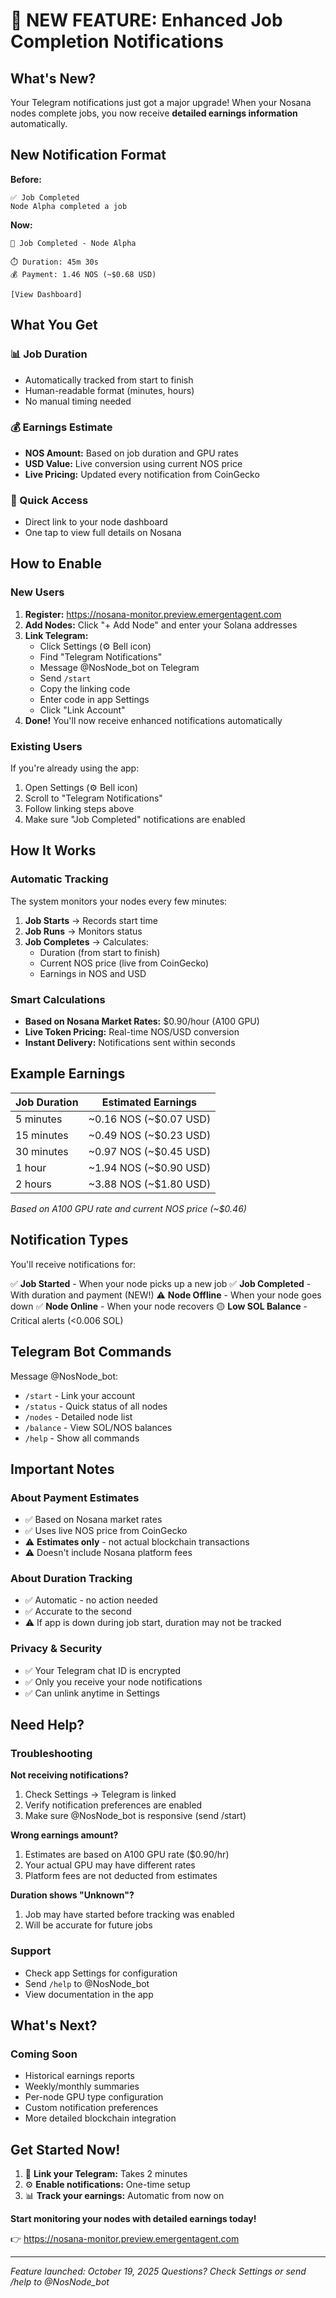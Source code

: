 # 🎉 NEW FEATURE: Enhanced Job Completion Notifications

## What's New?

Your Telegram notifications just got a major upgrade! When your Nosana nodes complete jobs, you now receive **detailed earnings information** automatically.

## New Notification Format

**Before:**
```
✅ Job Completed
Node Alpha completed a job
```

**Now:**
```
🎉 Job Completed - Node Alpha

⏱️ Duration: 45m 30s
💰 Payment: 1.46 NOS (~$0.68 USD)

[View Dashboard]
```

## What You Get

### 📊 Job Duration
- Automatically tracked from start to finish
- Human-readable format (minutes, hours)
- No manual timing needed

### 💰 Earnings Estimate
- **NOS Amount:** Based on job duration and GPU rates
- **USD Value:** Live conversion using current NOS price
- **Live Pricing:** Updated every notification from CoinGecko

### 🔗 Quick Access
- Direct link to your node dashboard
- One tap to view full details on Nosana

## How to Enable

### New Users
1. **Register:** https://nosana-monitor.preview.emergentagent.com
2. **Add Nodes:** Click "+ Add Node" and enter your Solana addresses
3. **Link Telegram:**
   - Click Settings (⚙️ Bell icon)
   - Find "Telegram Notifications"
   - Message @NosNode_bot on Telegram
   - Send `/start`
   - Copy the linking code
   - Enter code in app Settings
   - Click "Link Account"
4. **Done!** You'll now receive enhanced notifications automatically

### Existing Users
If you're already using the app:
1. Open Settings (⚙️ Bell icon)
2. Scroll to "Telegram Notifications"
3. Follow linking steps above
4. Make sure "Job Completed" notifications are enabled

## How It Works

### Automatic Tracking
The system monitors your nodes every few minutes:

1. **Job Starts** → Records start time
2. **Job Runs** → Monitors status
3. **Job Completes** → Calculates:
   - Duration (from start to finish)
   - Current NOS price (live from CoinGecko)
   - Earnings in NOS and USD

### Smart Calculations
- **Based on Nosana Market Rates:** $0.90/hour (A100 GPU)
- **Live Token Pricing:** Real-time NOS/USD conversion
- **Instant Delivery:** Notifications sent within seconds

## Example Earnings

| Job Duration | Estimated Earnings |
|--------------|-------------------|
| 5 minutes    | ~0.16 NOS (~$0.07 USD) |
| 15 minutes   | ~0.49 NOS (~$0.23 USD) |
| 30 minutes   | ~0.97 NOS (~$0.45 USD) |
| 1 hour       | ~1.94 NOS (~$0.90 USD) |
| 2 hours      | ~3.88 NOS (~$1.80 USD) |

*Based on A100 GPU rate and current NOS price (~$0.46)*

## Notification Types

You'll receive notifications for:

✅ **Job Started** - When your node picks up a new job
✅ **Job Completed** - With duration and payment (NEW!)
⚠️ **Node Offline** - When your node goes down
✅ **Node Online** - When your node recovers
🟡 **Low SOL Balance** - Critical alerts (<0.006 SOL)

## Telegram Bot Commands

Message @NosNode_bot:

- `/start` - Link your account
- `/status` - Quick status of all nodes
- `/nodes` - Detailed node list
- `/balance` - View SOL/NOS balances
- `/help` - Show all commands

## Important Notes

### About Payment Estimates
- ✅ Based on Nosana market rates
- ✅ Uses live NOS price from CoinGecko
- ⚠️ **Estimates only** - not actual blockchain transactions
- ⚠️ Doesn't include Nosana platform fees

### About Duration Tracking
- ✅ Automatic - no action needed
- ✅ Accurate to the second
- ⚠️ If app is down during job start, duration may not be tracked

### Privacy & Security
- ✅ Your Telegram chat ID is encrypted
- ✅ Only you receive your node notifications
- ✅ Can unlink anytime in Settings

## Need Help?

### Troubleshooting

**Not receiving notifications?**
1. Check Settings → Telegram is linked
2. Verify notification preferences are enabled
3. Make sure @NosNode_bot is responsive (send /start)

**Wrong earnings amount?**
1. Estimates are based on A100 GPU rate ($0.90/hr)
2. Your actual GPU may have different rates
3. Platform fees are not deducted from estimates

**Duration shows "Unknown"?**
1. Job may have started before tracking was enabled
2. Will be accurate for future jobs

### Support
- Check app Settings for configuration
- Send `/help` to @NosNode_bot
- View documentation in the app

## What's Next?

### Coming Soon
- Historical earnings reports
- Weekly/monthly summaries
- Per-node GPU type configuration
- Custom notification preferences
- More detailed blockchain integration

## Get Started Now!

1. 🔗 **Link your Telegram:** Takes 2 minutes
2. ⚙️ **Enable notifications:** One-time setup
3. 📊 **Track your earnings:** Automatic from now on

**Start monitoring your nodes with detailed earnings today!**

👉 https://nosana-monitor.preview.emergentagent.com

---

*Feature launched: October 19, 2025*
*Questions? Check Settings or send /help to @NosNode_bot*
